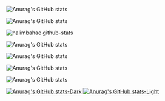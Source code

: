 
![Anurag's GitHub stats](https://github-readme-stats.vercel.app/api?username=halimbahae&show_icons=true)

![Anurag's GitHub stats](https://github-readme-stats.vercel.app/api?username=halimbahae&show_icons=true&theme=radical)



![halimbahae github-stats](https://stats.dooboo.io/api/github-stats-advanced?login=halimbahae)

![Anurag's GitHub stats](https://github-readme-stats.vercel.app/api?username=halimbahae&hide=contribs,prs)

![Anurag's GitHub stats](https://github-readme-stats.vercel.app/api?username=halimbahae&show=reviews,discussions_started,discussions_answered,prs_merged,prs_merged_percentage)




![Anurag's GitHub stats](https://github-readme-stats.vercel.app/api?username=halimbahae&show_icons=true&theme=transparent)

![Anurag's GitHub stats](https://github-readme-stats.vercel.app/api?username=halimbahae&show_icons=true&bg_color=00000000)

[![Anurag's GitHub stats-Dark](https://github-readme-stats.vercel.app/api?username=halimbahae&show_icons=true&theme=dark#gh-dark-mode-only)](https://github.com/halimbahae/github-readme-stats#gh-dark-mode-only)
[![Anurag's GitHub stats-Light](https://github-readme-stats.vercel.app/api?username=halimbahae&show_icons=true&theme=default#gh-light-mode-only)](https://github.com/halimbahae/github-readme-stats#gh-light-mode-only)


